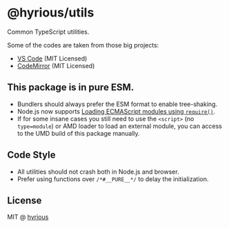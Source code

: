 # @hyrious/utils

Common TypeScript utilities.

Some of the codes are taken from those big projects:

- [VS Code](https://github.com/microsoft/vscode/tree/main/src/vs/base) (MIT Licensed)
- [CodeMirror](https://github.com/codemirror/view/blob/main/src/dom.ts) (MIT Licensed)

## This package is in pure ESM.

- Bundlers should always prefer the ESM format to enable tree-shaking.
- Node.js now supports [Loading ECMAScript modules using `require()`](https://nodejs.org/api/modules.html#loading-ecmascript-modules-using-require).
- If for some insane cases you still need to use the `<script>` (no `type=module`) or AMD loader to load an external module, you can access to the UMD build of this package manually.

## Code Style

- All utilities should not crash both in Node.js and browser.
- Prefer using functions over `/*#__PURE__*/` to delay the initialization.

## License

MIT @ [hyrious](https://github.com/hyrious)
